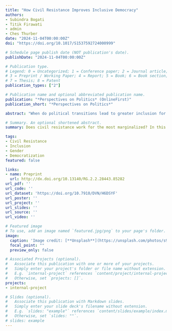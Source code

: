 ```yaml
---
title: "How Civil Resistance Improves Inclusive Democracy"
authors:
- Subindra Bogati
- Titik Firawati
- admin
- Ches Thurber
date: "2024-11-04T00:00:00Z"
doi: "https://doi.org/10.1017/S1537592724000999"

# Schedule page publish date (NOT publication's date).
publishDate: "2024-11-04T00:00:00Z"

# Publication type.
# Legend: 0 = Uncategorized; 1 = Conference paper; 2 = Journal article;
# 3 = Preprint / Working Paper; 4 = Report; 5 = Book; 6 = Book section;
# 7 = Thesis; 8 = Patent
publication_types: ["2"]

# Publication name and optional abbreviated publication name.
publication: "*Perspectives on Politics* (OnlineFirst)"
publication_short: "*Perspectives on Politics*"

abstract: "When do political transitions lead to greater inclusion for groups historically excluded from power? Scholars and policymakers often assume the answer is simple: a transition will result in more inclusion when it ends in democracy. Yet this answer is incomplete at best, since many democracies systematically exclude women, particular ethnic groups, or lower economic classes from power. Using data on every political transition from 1945 to 2014, this study shows that a political transition’s initiating force critically shapes post-transition political inclusion. When transitions are initiated through unarmed civil resistance campaigns they achieve greater advances in inclusion relative to other types of transition. We propose three mechanisms to explain this effect: civil resistance leads to greater continued mobilization and civic activism among the historically excluded, provides greater opportunities for elites from historically excluded groups to rise to positions of leadership in new regimes, and forges more pluralistic norms of political behavior."

# Summary. An optional shortened abstract.
summary: Does civil resistance work for the most marginalized? In this paper we show that transitions initiated through civil resistance lead to significant gains in political inclusion along lines of race, class, and gender.

tags:
- Civil Resistance
- Inclusion
- Gender
- Democratization
featured: false

links:
- name: Preprint
  url: http://dx.doi.org/10.13140/RG.2.2.28443.85282
url_pdf: ''
url_code: ''
url_dataset: 'https://doi.org/10.7910/DVN/H6DSYF'
url_poster: ''
url_project: ''
url_slides: ''
url_source: ''
url_video: ''

# Featured image
# To use, add an image named `featured.jpg/png` to your page's folder. 
image:
  caption: 'Image credit: [**Unsplash**](https://unsplash.com/photos/s9CC2SKySJM)'
  focal_point: ""
  preview_only: false

# Associated Projects (optional).
#   Associate this publication with one or more of your projects.
#   Simply enter your project's folder or file name without extension.
#   E.g. `internal-project` references `content/project/internal-project/index.md`.
#   Otherwise, set `projects: []`.
projects:
- internal-project

# Slides (optional).
#   Associate this publication with Markdown slides.
#   Simply enter your slide deck's filename without extension.
#   E.g. `slides: "example"` references `content/slides/example/index.md`.
#   Otherwise, set `slides: ""`.
# slides: example
---
```

